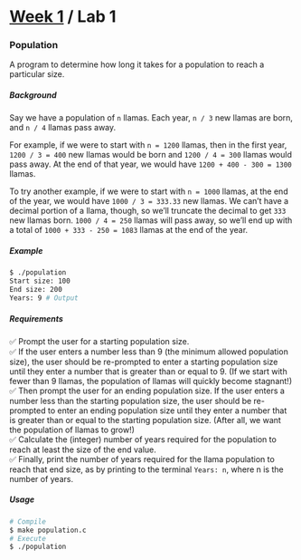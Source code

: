 # [Week 1](../) / Lab 1

### Population

A program to determine how long it takes for a population to reach a particular size.

##### Background

Say we have a population of `n` llamas. Each year, `n / 3` new llamas are born, and `n / 4` llamas pass away.

For example, if we were to start with `n = 1200` llamas, then in the first year, `1200 / 3 = 400` new llamas would be born and `1200 / 4 = 300` llamas would pass away. At the end of that year, we would have `1200 + 400 - 300 = 1300` llamas.

To try another example, if we were to start with `n = 1000` llamas, at the end of the year, we would have `1000 / 3 = 333.33` new llamas. We can’t have a decimal portion of a llama, though, so we’ll truncate the decimal to get `333` new llamas born. `1000 / 4 = 250` llamas will pass away, so we’ll end up with a total of `1000 + 333 - 250 = 1083` llamas at the end of the year.

##### Example

```bash
$ ./population
Start size: 100
End size: 200
Years: 9 # Output
```

##### Requirements

:white_check_mark: Prompt the user for a starting population size.\
:white_check_mark: If the user enters a number less than 9 (the minimum allowed population size), the user should be re-prompted to enter a starting population size until they enter a number that is greater than or equal to 9. (If we start with fewer than 9 llamas, the population of llamas will quickly become stagnant!)\
:white_check_mark: Then prompt the user for an ending population size. If the user enters a number less than the starting population size, the user should be re-prompted to enter an ending population size until they enter a number that is greater than or equal to the starting population size. (After all, we want the population of llamas to grow!)\
:white_check_mark: Calculate the (integer) number of years required for the population to reach at least the size of the end value.\
:white_check_mark: Finally, print the number of years required for the llama population to reach that end size, as by printing to the terminal `Years: n`, where n is the number of years.

##### Usage

```bash
# Compile
$ make population.c
# Execute
$ ./population
```
